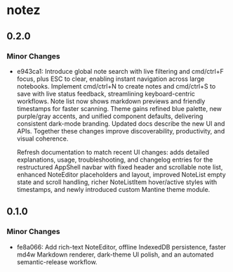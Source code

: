 # notez

## 0.2.0

### Minor Changes

- e943ca1: Introduce global note search with live filtering and cmd/ctrl+F focus,
  plus ESC to clear, enabling instant navigation across large notebooks.
  Implement cmd/ctrl+N to create notes and cmd/ctrl+S to save with live
  status feedback, streamlining keyboard-centric workflows. Note list now
  shows markdown previews and friendly timestamps for faster scanning.
  Theme gains refined blue palette, new purple/gray accents, and unified
  component defaults, delivering consistent dark-mode branding. Updated
  docs describe the new UI and APIs. Together these changes improve
  discoverability, productivity, and visual coherence.

  Refresh documentation to match recent UI changes: adds detailed
  explanations, usage, troubleshooting, and changelog entries for the
  restructured AppShell navbar with fixed header and scrollable note list,
  enhanced NoteEditor placeholders and layout, improved NoteList empty
  state and scroll handling, richer NoteListItem hover/active styles with
  timestamps, and newly introduced custom Mantine theme module.

## 0.1.0

### Minor Changes

- fe8a066: Add rich-text NoteEditor, offline IndexedDB persistence, faster md4w Markdown renderer, dark-theme UI polish, and an automated semantic-release workflow.
